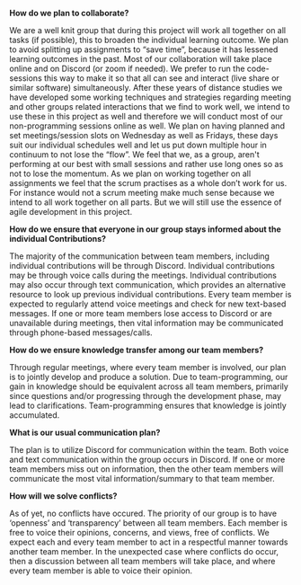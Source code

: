 **How do we plan to collaborate?**

We are a well knit group that during this project will work all together on all tasks (if possible), this to broaden the individual learning outcome. We plan to avoid splitting up assignments to “save time”, because it has lessened learning outcomes in the past.
Most of our collaboration will take place online and on Discord (or zoom if needed). We prefer to run the code-sessions this way to make it so that all can see and interact (live share or similar software) simultaneously. After these years of distance studies we have developed some working techniques and strategies regarding meeting and other groups related interactions that we find to work well, we intend to use these in this project as well and therefore we will conduct most of our non-programming sessions online as well. 
We plan on having planned and set meetings/session slots on Wednesday as well as Fridays, these days suit our individual schedules well and let us put down multiple hour in continuum to not lose the “flow”. We feel that we, as a group, aren't performing at our best with small sessions and rather use long ones so as not to lose the momentum.
As we plan on working together on all assignments we feel that the scrum practises as a whole don’t work for us. For instance would not a scrum meeting make much sense because we intend to all work together on all parts. But we will still use the essence of agile development in this project. 

**How do we ensure that everyone in our group stays informed about the individual Contributions?**

The majority of the communication between team members, including individual contributions will be through Discord. Individual contributions may be through voice calls during the meetings. Individual contributions may also occur through text communication, which provides an alternative resource to look up previous individual contributions. Every team member is expected to regularly attend voice meetings and check for new text-based messages.
If one or more team members lose access to Discord or are unavailable during meetings, then vital information may be communicated through phone-based messages/calls.

**How do we ensure knowledge transfer among our team members?**

Through regular meetings, where every team member is involved, our plan is to jointly develop and produce a solution. Due to team-programming, our gain in knowledge should be equivalent across all team members, primarily since questions and/or progressing through the development phase, may lead to clarifications. Team-programming ensures that knowledge is jointly accumulated.

**What is our usual communication plan?**

The plan is to utilize Discord for communication within the team. Both voice and text communication within the group occurs in Discord. If one or more team members miss out on information, then the other team members will communicate the most vital information/summary to that team member.

**How will we solve conflicts?**

As of yet, no conflicts have occured. The priority of our group is to have ‘openness’ and ‘transparency’ between all team members. Each member is free to voice their opinions, concerns, and views, free of conflicts. We expect each and every team member to act in a respectful manner towards another team member.
In the unexpected case where conflicts do occur, then a discussion between all team members will take place, and where every team member is able to voice their opinion. 
